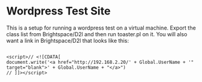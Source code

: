 Wordpress Test Site
==

This is a setup for running a wordpress test on a virtual machine. Export the class list from Brightspace/D2l and then run toaster.pl on it. You will also want a link in Brightspace/D2l that looks like this:

```

<script>// <![CDATA[
document.write('<a href="http://192.168.2.20/' + Global.UserName + '" target="blank">' + Global.UserName + "</a>")
// ]]></script>

```
